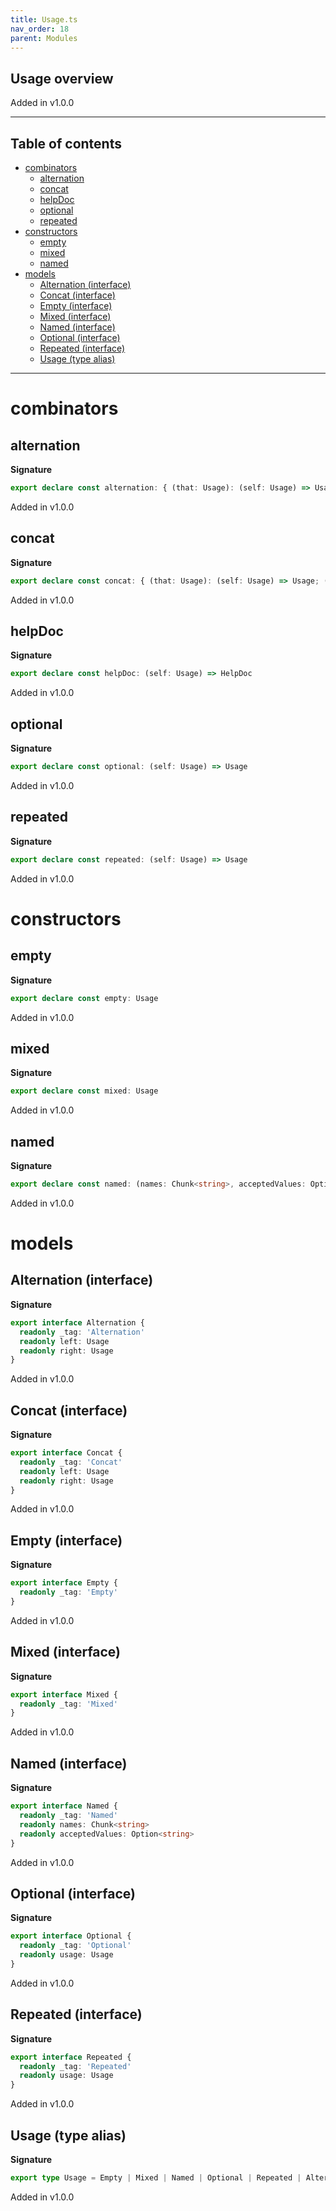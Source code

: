 ```yaml
---
title: Usage.ts
nav_order: 18
parent: Modules
---
```


## Usage overview

Added in v1.0.0

---

<h2 class="text-delta">Table of contents</h2>

- [combinators](#combinators)
  - [alternation](#alternation)
  - [concat](#concat)
  - [helpDoc](#helpdoc)
  - [optional](#optional)
  - [repeated](#repeated)
- [constructors](#constructors)
  - [empty](#empty)
  - [mixed](#mixed)
  - [named](#named)
- [models](#models)
  - [Alternation (interface)](#alternation-interface)
  - [Concat (interface)](#concat-interface)
  - [Empty (interface)](#empty-interface)
  - [Mixed (interface)](#mixed-interface)
  - [Named (interface)](#named-interface)
  - [Optional (interface)](#optional-interface)
  - [Repeated (interface)](#repeated-interface)
  - [Usage (type alias)](#usage-type-alias)

---

# combinators

## alternation

**Signature**

```ts
export declare const alternation: { (that: Usage): (self: Usage) => Usage; (self: Usage, that: Usage): Usage }
```

Added in v1.0.0

## concat

**Signature**

```ts
export declare const concat: { (that: Usage): (self: Usage) => Usage; (self: Usage, that: Usage): Usage }
```

Added in v1.0.0

## helpDoc

**Signature**

```ts
export declare const helpDoc: (self: Usage) => HelpDoc
```

Added in v1.0.0

## optional

**Signature**

```ts
export declare const optional: (self: Usage) => Usage
```

Added in v1.0.0

## repeated

**Signature**

```ts
export declare const repeated: (self: Usage) => Usage
```

Added in v1.0.0

# constructors

## empty

**Signature**

```ts
export declare const empty: Usage
```

Added in v1.0.0

## mixed

**Signature**

```ts
export declare const mixed: Usage
```

Added in v1.0.0

## named

**Signature**

```ts
export declare const named: (names: Chunk<string>, acceptedValues: Option<string>) => Usage
```

Added in v1.0.0

# models

## Alternation (interface)

**Signature**

```ts
export interface Alternation {
  readonly _tag: 'Alternation'
  readonly left: Usage
  readonly right: Usage
}
```

Added in v1.0.0

## Concat (interface)

**Signature**

```ts
export interface Concat {
  readonly _tag: 'Concat'
  readonly left: Usage
  readonly right: Usage
}
```

Added in v1.0.0

## Empty (interface)

**Signature**

```ts
export interface Empty {
  readonly _tag: 'Empty'
}
```

Added in v1.0.0

## Mixed (interface)

**Signature**

```ts
export interface Mixed {
  readonly _tag: 'Mixed'
}
```

Added in v1.0.0

## Named (interface)

**Signature**

```ts
export interface Named {
  readonly _tag: 'Named'
  readonly names: Chunk<string>
  readonly acceptedValues: Option<string>
}
```

Added in v1.0.0

## Optional (interface)

**Signature**

```ts
export interface Optional {
  readonly _tag: 'Optional'
  readonly usage: Usage
}
```

Added in v1.0.0

## Repeated (interface)

**Signature**

```ts
export interface Repeated {
  readonly _tag: 'Repeated'
  readonly usage: Usage
}
```

Added in v1.0.0

## Usage (type alias)

**Signature**

```ts
export type Usage = Empty | Mixed | Named | Optional | Repeated | Alternation | Concat
```

Added in v1.0.0
